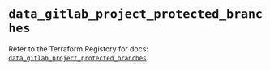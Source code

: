 # `data_gitlab_project_protected_branches`

Refer to the Terraform Registory for docs: [`data_gitlab_project_protected_branches`](https://www.terraform.io/docs/providers/gitlab/d/project_protected_branches).
